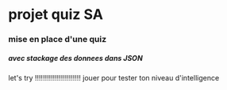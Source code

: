 # projet quiz SA

### mise en place d'une quiz 
##### avec stackage des donnees dans JSON
let's try !!!!!!!!!!!!!!!!!!!!!!!
jouer pour tester ton niveau d'intelligence